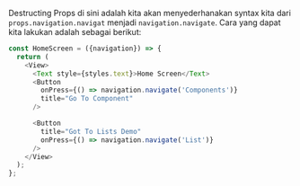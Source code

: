 Destructing Props di sini adalah kita akan menyederhanakan syntax kita dari `props.navigation.navigat` menjadi `navigation.navigate`.
Cara yang dapat kita lakukan adalah sebagai berikut:

```javascript
const HomeScreen = ({navigation}) => {
  return (
    <View>
      <Text style={styles.text}>Home Screen</Text>
      <Button
        onPress={() => navigation.navigate('Components')}
        title="Go To Component"
      />

      <Button
        title="Got To Lists Demo"
        onPress={() => navigation.navigate('List')}
      />
    </View>
  );
};
```
